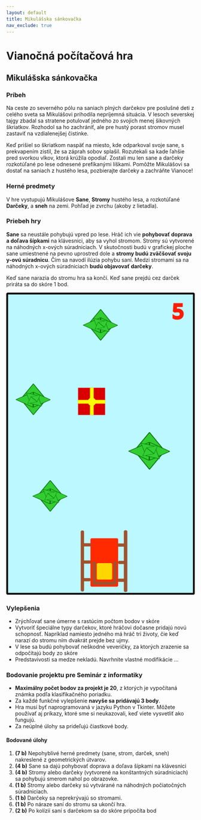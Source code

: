 ```yaml
---
layout: default
title: Mikulášska sánkovačka
nav_exclude: true
---
```



# Vianočná počítačová hra


## Mikulášska sánkovačka

### Príbeh

Na ceste zo severného pólu na saniach plných darčekov pre poslušné deti z celého sveta sa Mikulášovi prihodila nepríjemná situácia. V lesoch severskej tajgy zbadal sa stratene potulovať jedného zo svojich menej šikovných škriatkov. Rozhodol sa ho zachrániť, ale pre hustý porast stromov musel zastaviť na vzdialenejšej čistinke.

Keď prišiel so škriatkom naspäť na miesto, kde odparkoval svoje sane, s prekvapením zistil, že sa záprah sobov splašil. Rozutekali sa kade ľahšie pred svorkou vlkov, ktorá krúžila opodiaľ. Zostali mu len sane a darčeky rozkotúľané po lese odnesené prefíkanými líškami. Pomôžte Mikulášovi sa dostať na saniach z hustého lesa, pozbierajte darčeky a zachráňte Vianoce!

### Herné predmety

V hre vystupujú Mikulášove **Sane**, **Stromy** hustého lesa, a rozkotúľané **Darčeky**, a **sneh** na zemi. Pohľad je zvrchu (akoby z lietadla).



### Priebeh hry

**Sane** sa neustále pohybujú vpred po lese. Hráč ich vie **pohybovať doprava a doľava šípkami** na klávesnici, aby sa vyhol stromom. Stromy sú vytvorené na náhodných x-ových súradniciach. V skutočnosti budú v grafickej ploche sane umiestnené na pevno uprostred dole a **stromy budú zväčšovať svoju y-ovú súradnicu**. Čím sa navodí ilúzia pohybu saní. Medzi stromami sa na náhodných x-ových súradniciach **budú objavovať darčeky**.

Keď sane narazia do stromu hra sa končí. Keď sane prejdú cez darček priráta sa do skóre 1 bod.


![SantaGame](/assets/santa-game.png)



### Vylepšenia

- Zrýchľovať sane úmerne s rastúcim počtom bodov v skóre
- Vytvoriť špeciálne typy darčekov, ktoré hráčovi dočasne pridajú novú schopnosť. Napríklad namiesto jedného má hráč tri životy, čie keď narazí do stromu ním dvakrát prejde bez ujmy.
- V lese sa budú pohybovať neškodné veveričky, za ktorých zrazenie sa odpočítajú body zo skóre
- Predstavivosti sa medze nekladú. Navrhnite vlastné modifikácie ...



### Bodovanie projektu pre Seminár z informatiky

- **Maximálny počet bodov za projekt je 20**, z ktorých je vypočítaná známka podľa klasifikačného poriadku.
- Za každé funkčné vylepšenie **navyše sa pridávajú 3 body**.
- Hra musí byť naprogramovaná v jazyku Python v Tkinter. Môžete používať aj príkazy, ktoré sme si neukazovali, keď viete vysvetliť ako fungujú.
- Za neúplné úlohy sa prideľujú čiastkové body.

#### Bodované úlohy

1. **(7 b)** Nepohyblivé herné predmety (sane, strom, darček, sneh) nakreslené z geometrických útvarov.
2. **(4 b)** Sane sa dajú pohybovať doprava a doľava šípkami na klávesnici
3. **(4 b)** Stromy alebo darčeky (vytvorené na konštantných súradniciach) sa pohybujú smerom nahol po obrazovke.
4. **(1 b)** Stromy alebo darčeky sú vytvárané na náhodných počiatočných súradniciach.
5. **(1 b)** Darčeky sa neprekrývajú so stromami.
6. **(1 b)** Po náraze saní do stromu sa ukončí hra.
7. **(2 b)** Po kolízií saní s darčekom sa do skóre pripočíta bod
